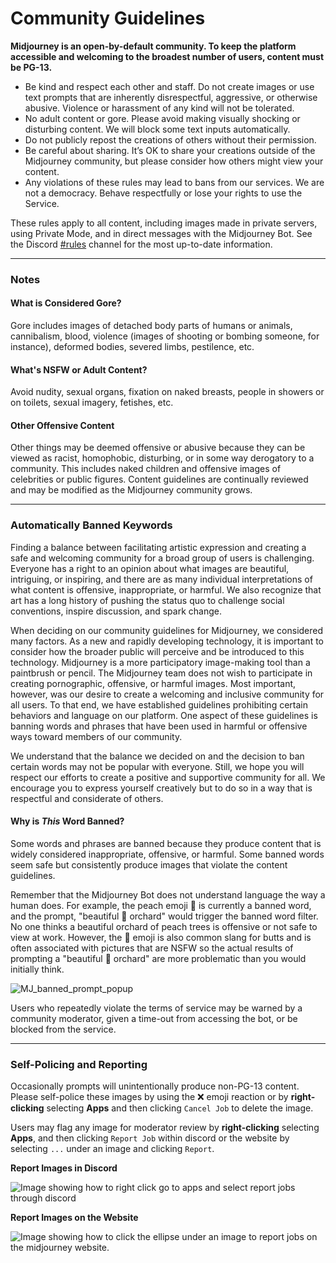 # Community Guidelines

**Midjourney is an open-by-default community. To keep the platform accessible and welcoming to the broadest number of users, content must be PG-13.**

* Be kind and respect each other and staff. Do not create images or use text prompts that are inherently disrespectful, aggressive, or otherwise abusive. Violence or harassment of any kind will not be tolerated.
* No adult content or gore. Please avoid making visually shocking or disturbing content. We will block some text inputs automatically.
* Do not publicly repost the creations of others without their permission.
* Be careful about sharing. It’s OK to share your creations outside of the Midjourney community, but please consider how others might view your content.
* Any violations of these rules may lead to bans from our services. We are not a democracy. Behave respectfully or lose your rights to use the Service.

These rules apply to all content, including images made in private servers, using Private Mode, and in direct messages with the Midjourney Bot. See the Discord [#rules](https://discord.com/channels/662267976984297473/964598182225002516) channel for the most up-to-date information.

***

### Notes

#### What is Considered Gore?

Gore includes images of detached body parts of humans or animals, cannibalism, blood, violence (images of shooting or bombing someone, for instance), deformed bodies, severed limbs, pestilence, etc.

#### What's NSFW or Adult Content?

Avoid nudity, sexual organs, fixation on naked breasts, people in showers or on toilets, sexual imagery, fetishes, etc.

#### Other Offensive Content

Other things may be deemed offensive or abusive because they can be viewed as racist, homophobic, disturbing, or in some way derogatory to a community. This includes naked children and offensive images of celebrities or public figures. Content guidelines are continually reviewed and may be modified as the Midjourney community grows.

***

### Automatically Banned Keywords

Finding a balance between facilitating artistic expression and creating a safe and welcoming community for a broad group of users is challenging. Everyone has a right to an opinion about what images are beautiful, intriguing, or inspiring, and there are as many individual interpretations of what content is offensive, inappropriate, or harmful. We also recognize that art has a long history of pushing the status quo to challenge social conventions, inspire discussion, and spark change.

When deciding on our community guidelines for Midjourney, we considered many factors. As a new and rapidly developing technology, it is important to consider how the broader public will perceive and be introduced to this technology. Midjourney is a more participatory image-making tool than a paintbrush or pencil. The Midjourney team does not wish to participate in creating pornographic, offensive, or harmful images. Most important, however, was our desire to create a welcoming and inclusive community for all users. To that end, we have established guidelines prohibiting certain behaviors and language on our platform. One aspect of these guidelines is banning words and phrases that have been used in harmful or offensive ways toward members of our community.

We understand that the balance we decided on and the decision to ban certain words may not be popular with everyone. Still, we hope you will respect our efforts to create a positive and supportive community for all. We encourage you to express yourself creatively but to do so in a way that is respectful and considerate of others.

#### Why is _This_ Word Banned?

Some words and phrases are banned because they produce content that is widely considered inappropriate, offensive, or harmful. Some banned words seem safe but consistently produce images that violate the content guidelines.

Remember that the Midjourney Bot does not understand language the way a human does. For example, the peach emoji 🍑 is currently a banned word, and the prompt, "beautiful 🍑 orchard" would trigger the banned word filter. No one thinks a beautiful orchard of peach trees is offensive or not safe to view at work. However, the 🍑 emoji is also common slang for butts and is often associated with pictures that are NSFW so the actual results of prompting a "beautiful 🍑 orchard" are more problematic than you would initially think.

![MJ\_banned\_prompt\_popup](https://cdn.document360.io/3040c2b6-fead-4744-a3a9-d56d621c6c7e/Images/Documentation/MJ\_banned\_prompt\_popup.png)

Users who repeatedly violate the terms of service may be warned by a community moderator, given a time-out from accessing the bot, or be blocked from the service.

***

### Self-Policing and Reporting

Occasionally prompts will unintentionally produce non-PG-13 content. Please self-police these images by using the ❌ emoji reaction or by **right-clicking** selecting **Apps** and then clicking `Cancel Job` to delete the image.

Users may flag any image for moderator review by **right-clicking** selecting **Apps**, and then clicking `Report Job` within discord or the website by selecting `...` under an image and clicking `Report`.

**Report Images in Discord**

![Image showing how to right click go to apps and select report jobs through discord](https://cdn.document360.io/3040c2b6-fead-4744-a3a9-d56d621c6c7e/Images/Documentation/MJ\_Report\_App.png)

**Report Images on the Website**

![Image showing how to click the ellipse under an image to report jobs on the midjourney website.](https://cdn.document360.io/3040c2b6-fead-4744-a3a9-d56d621c6c7e/Images/Documentation/MJ\_Report\_web.png)
